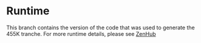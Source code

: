 # Runtime
This branch contains the version of the code that was used to generate the 455K tranche. For more runtime details, please see [ZenHub](https://app.zenhub.com/workspaces/ukbb-5fc684f1309dc20010659e7f/board?repos=169459043,317624165)
